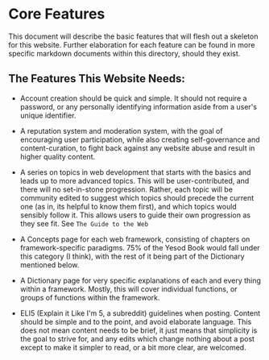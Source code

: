 # Core Features

This document will describe the basic features that will flesh out a skeleton
for this website. Further elaboration for each feature can be found in more
specific markdown documents within this directory, should they exist.

## The Features This Website Needs:

* Account creation should be quick and simple. It should not require a password,
or any personally identifying information aside from a user's unique identifier.

* A reputation system and moderation system, with the goal of encouraging user
participation, while also creating self-governance and content-curation, to
fight back against any website abuse and result in higher quality content.

* A series on topics in web development that starts with the basics and leads up
to more advanced topics. This will be user-contributed, and there will no
set-in-stone progression. Rather, each topic will be community edited to suggest
which topics should precede the current one (as in, its helpful to know them
first), and which topics would sensibly follow it. This allows users to guide
their own progression as they see fit. See `The Guide to the Web`

* A Concepts page for each web framework, consisting of chapters on 
framework-specific paradigms. 75% of the Yesod Book would fall under this
category (I think), with the rest of it being part of the Dictionary mentioned
below.

* A Dictionary page for very specific explanations of each and every thing
within a framework. Mostly, this will cover individual functions, or groups
of functions within the framework.

* ELI5 (Explain it Like I'm 5, a subreddit) guidelines when posting. Content
should be simple and to the point, and avoid elaborate language. This does not
mean content needs to be brief, it just means that simplicity is the goal to
strive for, and any edits which change nothing about a post except to make it
simpler to read, or a bit more clear, are welcomed.
